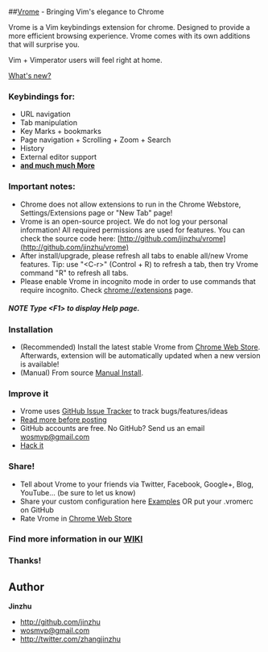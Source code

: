 ##[Vrome](http://github.com/jinzhu/vrome) - Bringing Vim's elegance to Chrome

Vrome is a Vim keybindings extension for chrome. Designed to provide a more efficient browsing experience. Vrome comes with its own additions that will surprise you.

Vim + Vimperator users will feel right at home.

[What's new?](https://github.com/jinzhu/vrome/blob/master/ChangeLog.mkd)

### Keybindings for:

* URL navigation
* Tab manipulation
* Key Marks + bookmarks
* Page navigation + Scrolling + Zoom + Search
* History
* External editor support
* [**and much much More**](https://github.com/jinzhu/vrome/blob/master/Features.mkd)

### Important notes:
* Chrome does not allow extensions to run in the Chrome Webstore, Settings/Extensions page or "New Tab" page!
* Vrome is an open-source project. We do not log your personal information! All required permissions are used for features. You can check the source code here: [http://github.com/jinzhu/vrome](http://github.com/jinzhu/vrome)
* After install/upgrade, please refresh all tabs to enable all/new Vrome features. Tip: use "\<C-r\>" (Control + R) to refresh a tab, then try Vrome command "R" to refresh all tabs.
* Please enable Vrome in incognito mode in order to use commands that require incognito. Check [chrome://extensions](chrome://extensions) page.
##### *NOTE* Type \<F1\> to display Help page.


### Installation

* (Recommended) Install the latest stable Vrome from [Chrome Web Store](https://chrome.google.com/webstore/detail/godjoomfiimiddapohpmfklhgmbfffjj/details). Afterwards, extension will be automatically updated when a new version is available!
* (Manual) From source [Manual Install](https://github.com/jinzhu/vrome/wiki/Manual-Install).

### Improve it
  * Vrome uses [GitHub Issue Tracker](https://github.com/jinzhu/vrome/issues) to track bugs/features/ideas
  * [Read more before posting](https://github.com/jinzhu/vrome/wiki/Issue-tracker)
  * GitHub accounts are free. No GitHub? Send us an email wosmvp@gmail.com
  * [Hack it](https://github.com/jinzhu/vrome/wiki/Collaboration-process)

### Share!
  * Tell about Vrome to your friends via Twitter, Facebook, Google+, Blog, YouTube...  (be sure to let us know)
  * Share your custom configuration here [Examples](https://github.com/jinzhu/vrome/wiki/Config-Examples) OR put your .vromerc on GitHub
  * Rate Vrome in [Chrome Web Store](https://chrome.google.com/webstore/detail/godjoomfiimiddapohpmfklhgmbfffjj/details)


### Find more information in our [WIKI](https://github.com/jinzhu/vrome/wiki)


### Thanks!

## Author ##
**Jinzhu**
 * <http://github.com/jinzhu>
 * <wosmvp@gmail.com>
 * <http://twitter.com/zhangjinzhu>